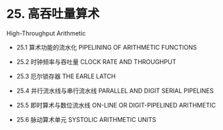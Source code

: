 # 25. 高吞吐量算术 

High-Throughput Arithmetic



- 25.1 算术功能的流水化 PIPELINING OF ARITHMETIC FUNCTIONS

- 25.2 时钟频率与吞吐量 CLOCK RATE AND THROUGHPUT

- 25.3 厄尔锁存器 THE EARLE LATCH

- 25.4 并行流水线与串行流水线 PARALLEL AND DIGIT SERIAL PIPELINES

- 25.5 即时算术与数位流水线 ON-LINE OR DIGIT-PIPELINED ARITHMETIC

- 25.6 脉动算术单元 SYSTOLIC ARITHMETIC UNITS

  